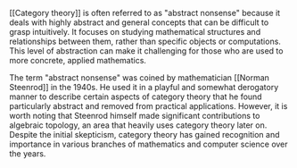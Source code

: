 
[[Category theory]] is often referred to as "abstract nonsense" because it deals with highly abstract and general concepts that can be difficult to grasp intuitively. It focuses on studying mathematical structures and relationships between them, rather than specific objects or computations. This level of abstraction can make it challenging for those who are used to more concrete, applied mathematics.

The term "abstract nonsense" was coined by mathematician [[Norman Steenrod]] in the 1940s. He used it in a playful and somewhat derogatory manner to describe certain aspects of category theory that he found particularly abstract and removed from practical applications. However, it is worth noting that Steenrod himself made significant contributions to algebraic topology, an area that heavily uses category theory later on. Despite the initial skepticism, category theory has gained recognition and importance in various branches of mathematics and computer science over the years.